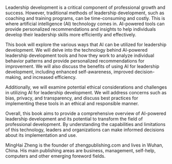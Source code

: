 

Leadership development is a critical component of professional growth and success. However, traditional methods of leadership development, such as coaching and training programs, can be time-consuming and costly. This is where artificial intelligence (AI) technology comes in. AI-powered tools can provide personalized recommendations and insights to help individuals develop their leadership skills more efficiently and effectively.

This book will explore the various ways that AI can be utilized for leadership development. We will delve into the technology behind AI-powered leadership development tools and how they work to analyze individual behavior patterns and provide personalized recommendations for improvement. We will also discuss the benefits of using AI for leadership development, including enhanced self-awareness, improved decision-making, and increased efficiency.

Additionally, we will examine potential ethical considerations and challenges in utilizing AI for leadership development. We will address concerns such as bias, privacy, and transparency, and discuss best practices for implementing these tools in an ethical and responsible manner.

Overall, this book aims to provide a comprehensive overview of AI-powered leadership development and its potential to transform the field of professional development. By understanding the capabilities and limitations of this technology, leaders and organizations can make informed decisions about its implementation and use.

MingHai Zheng is the founder of zhengpublishing.com and lives in Wuhan, China. His main publishing areas are business, management, self-help, computers and other emerging foreword fields.
